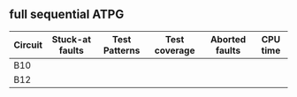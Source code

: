 ## full sequential ATPG 

| Circuit | Stuck-at faults | Test Patterns | Test coverage | Aborted faults | CPU time |
| ------- | --------------- |--------------| --------------| --------------- | --------| 
| B10 | 
| B12 | 
